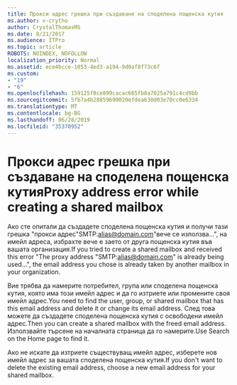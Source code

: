 ```yaml
---
title: Прокси адрес грешка при създаване на споделена пощенска кутия
ms.author: v-crytho
author: CrystalThomasMS
ms.date: 8/21/2017
ms.audience: ITPro
ms.topic: article
ROBOTS: NOINDEX, NOFOLLOW
localization_priority: Normal
ms.assetid: ece4bcce-1053-4ed3-a194-9d0af8f73c6f
ms.custom:
- "19"
- "6"
ms.openlocfilehash: 159125f8ce899cacac665fb8a7025a791c4cd9bb
ms.sourcegitcommit: 5fb7a4b28859690020efdea630d03e70cc0e6334
ms.translationtype: MT
ms.contentlocale: bg-BG
ms.lasthandoff: 06/28/2019
ms.locfileid: "35370952"
---
```

# <a name="proxy-address-error-while-creating-a-shared-mailbox"></a><span data-ttu-id="962f2-102">Прокси адрес грешка при създаване на споделена пощенска кутия</span><span class="sxs-lookup"><span data-stu-id="962f2-102">Proxy address error while creating a shared mailbox</span></span>

<span data-ttu-id="962f2-103">Ако сте опитали да създадете споделена пощенска кутия и получи тази грешка "прокси адрес"SMTP:alias@domain.com"вече се използва...", на имейл адреса, избрахте вече е заето от друга пощенска кутия във вашата организация.</span><span class="sxs-lookup"><span data-stu-id="962f2-103">If you tried to create a shared mailbox and received this error "The proxy address "SMTP:alias@domain.com" is already being used…", the email address you chose is already taken by another mailbox in your organization.</span></span>
  
<span data-ttu-id="962f2-104">Вие трябва да намерите потребител, група или споделена пощенска кутия, която има този имейл адрес и да го изтриете или промените своя имейл адрес.</span><span class="sxs-lookup"><span data-stu-id="962f2-104">You need to find the user, group, or shared mailbox that has this email address and delete it or change its email address.</span></span> <span data-ttu-id="962f2-105">След това можете да създадете споделена пощенска кутия с освободени имейл адрес.</span><span class="sxs-lookup"><span data-stu-id="962f2-105">Then you can create a shared mailbox with the freed email address.</span></span> <span data-ttu-id="962f2-106">Използвайте търсене на началната страница да го намерите.</span><span class="sxs-lookup"><span data-stu-id="962f2-106">Use Search on the Home page to find it.</span></span>
  
<span data-ttu-id="962f2-107">Ако не искате да изтриете съществуващ имейл адрес, изберете нов имейл адрес за вашата споделена пощенска кутия.</span><span class="sxs-lookup"><span data-stu-id="962f2-107">If you don't want to delete the existing email address, choose a new email address for your shared mailbox.</span></span>
  